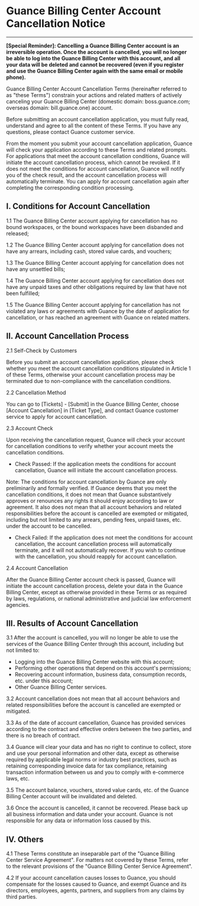 # Guance Billing Center Account Cancellation Notice
---

**[Special Reminder]: Cancelling a Guance Billing Center account is an irreversible operation. Once the account is cancelled, you will no longer be able to log into the Guance Billing Center with this account, and all your data will be deleted and cannot be recovered (even if you register and use the Guance Billing Center again with the same email or mobile phone).**

Guance Billing Center Account Cancellation Terms (hereinafter referred to as "these Terms") constrain your actions and related matters of actively canceling your Guance Billing Center (domestic domain: boss.guance.com; overseas domain: bill.guance.one) account.

Before submitting an account cancellation application, you must fully read, understand and agree to all the content of these Terms. If you have any questions, please contact Guance customer service.

From the moment you submit your account cancellation application, Guance will check your application according to these Terms and related prompts. For applications that meet the account cancellation conditions, Guance will initiate the account cancellation process, which cannot be revoked. If it does not meet the conditions for account cancellation, Guance will notify you of the check result, and the account cancellation process will automatically terminate. You can apply for account cancellation again after completing the corresponding condition processing.

## I. Conditions for Account Cancellation

1.1 The Guance Billing Center account applying for cancellation has no bound workspaces, or the bound workspaces have been disbanded and released;

1.2 The Guance Billing Center account applying for cancellation does not have any arrears, including cash, stored value cards, and vouchers;

1.3 The Guance Billing Center account applying for cancellation does not have any unsettled bills;

1.4 The Guance Billing Center account applying for cancellation does not have any unpaid taxes and other obligations required by law that have not been fulfilled;

1.5 The Guance Billing Center account applying for cancellation has not violated any laws or agreements with Guance by the date of application for cancellation, or has reached an agreement with Guance on related matters.

## II. Account Cancellation Process

2.1 Self-Check by Customers

Before you submit an account cancellation application, please check whether you meet the account cancellation conditions stipulated in Article 1 of these Terms, otherwise your account cancellation process may be terminated due to non-compliance with the cancellation conditions.

2.2 Cancellation Method

You can go to [Tickets] - [Submit] in the Guance Billing Center, choose [Account Cancellation] in [Ticket Type], and contact Guance customer service to apply for account cancellation.

2.3 Account Check

Upon receiving the cancellation request, Guance will check your account for cancellation conditions to verify whether your account meets the cancellation conditions.

- Check Passed: If the application meets the conditions for account cancellation, Guance will initiate the account cancellation process.

Note: The conditions for account cancellation by Guance are only preliminarily and formally verified. If Guance deems that you meet the cancellation conditions, it does not mean that Guance substantively approves or renounces any rights it should enjoy according to law or agreement. It also does not mean that all account behaviors and related responsibilities before the account is cancelled are exempted or mitigated, including but not limited to any arrears, pending fees, unpaid taxes, etc. under the account to be cancelled.

- Check Failed: If the application does not meet the conditions for account cancellation, the account cancellation process will automatically terminate, and it will not automatically recover. If you wish to continue with the cancellation, you should reapply for account cancellation.

2.4 Account Cancellation

After the Guance Billing Center account check is passed, Guance will initiate the account cancellation process, delete your data in the Guance Billing Center, except as otherwise provided in these Terms or as required by laws, regulations, or national administrative and judicial law enforcement agencies.

## III. Results of Account Cancellation

3.1 After the account is cancelled, you will no longer be able to use the services of the Guance Billing Center through this account, including but not limited to:

- Logging into the Guance Billing Center website with this account;
- Performing other operations that depend on this account's permissions;
- Recovering account information, business data, consumption records, etc. under this account;
- Other Guance Billing Center services.

3.2 Account cancellation does not mean that all account behaviors and related responsibilities before the account is cancelled are exempted or mitigated.

3.3 As of the date of account cancellation, Guance has provided services according to the contract and effective orders between the two parties, and there is no breach of contract.

3.4 Guance will clear your data and has no right to continue to collect, store and use your personal information and other data, except as otherwise required by applicable legal norms or industry best practices, such as retaining corresponding invoice data for tax compliance, retaining transaction information between us and you to comply with e-commerce laws, etc.

3.5 The account balance, vouchers, stored value cards, etc. of the Guance Billing Center account will be invalidated and deleted.

3.6 Once the account is cancelled, it cannot be recovered. Please back up all business information and data under your account. Guance is not responsible for any data or information loss caused by this.

## IV. Others

4.1 These Terms constitute an inseparable part of the "Guance Billing Center Service Agreement". For matters not covered by these Terms, refer to the relevant provisions of the "Guance Billing Center Service Agreement".

4.2 If your account cancellation causes losses to Guance, you should compensate for the losses caused to Guance, and exempt Guance and its directors, employees, agents, partners, and suppliers from any claims by third parties.
